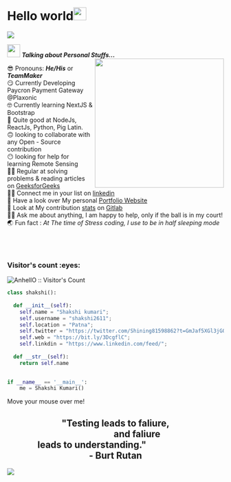 <h1>Hello world<img src= "https://media.tenor.com/images/2adfe94e69139f3e22623b61d375a7a7/tenor.gif" width= "30" height= "30" >
</h1>
<img src="https://user-images.githubusercontent.com/73097560/115834477-dbab4500-a447-11eb-908a-139a6edaec5c.gif">

<img src="https://media.giphy.com/media/ObNTw8Uzwy6KQ/giphy.gif" width="30px" >&nbsp;***Talking about Personal Stuffs...***
<img src="https://user-images.githubusercontent.com/82070760/159156745-9f5b2300-721b-4fed-b192-e30c31293990.gif" align="right" width="300px" >

 😎  Pronouns: ***He/His*** or ***TeamMaker*** <br>
 😏  Currently Developing Paycron Payment Gateway @Plaxonic<br>
 🤓  Currently learning NextJS & Bootstrap<br>
 🥱  Quite good at NodeJs, ReactJs, Python, Pig Latin.<br>
 🙃  looking to collaborate with any Open - Source contribution<br>
 😶  looking for help for learning Remote Sensing<br>
 😵‍💫  Regular at solving problems & reading articles on [GeeksforGeeks](https://auth.geeksforgeeks.org/user/shakshikumari215) <br>
 😵‍💫  Connect me in your list on [linkedin](https://www.linkedin.com/in/shakshi-kumari-prajapati-a01872203/) <br>
 🤭  Have a look over My personal [Portfolio Website](https://bit.ly/3DcgflC)<br>
 🤝  Look at My contribution [stats](https://github.com/shakshi2611/web) on [Gitlab](https://github.com/shakshi2611)<br>
 🙋‍♀️  Ask me about anything, I am happy to help, only if the ball is in my court!<br>
 🌏  Fun fact : *At The time of Stress coding, I use to be in half sleeping mode*<br><br><br><br>
 
<h3 align="left">Visitor's count :eyes:</h3>


<p align="left"><img src="https://profile-counter.glitch.me/{pagletladki}/count.svg" alt="AnhellO :: Visitor's Count" /></p>


```python
class shakshi():
    
  def __init__(self):
    self.name = "Shakshi kumari";
    self.username = "shakshi2611";
    self.location = "Patna";
    self.twitter = "https://twitter.com/Shining81598862?t=GmJaf5XGl3jGOcRrpR5eVA&s=09";
    self.web = "https://bit.ly/3DcgflC";
    self.linkdin = "https://www.linkedin.com/feed/";
  
  def __str__(self):
    return self.name
    

if __name__ == '__main__':
    me = Shakshi Kumari()
```

<span title="See, this is the tooltip. :)">Move your mouse over me!</span>

<main role="main" class="main-content" id="main-content">
    <div class="titleCont">
        <h2 class="main-title" id="main-title" align="center">
            "Testing leads to faliure,<br><span style="padding-left:100px">and faliure </span><br><span style="padding-right:110px">leads to understanding."</span><br><span style="padding-left:-20px">- Burt Rutan</span>
        </h2>
    </div>
    <canvas id="noise" class="noise"></canvas>
  <div class="vignette"></div>
</main>

<img src="https://user-images.githubusercontent.com/73097560/115834477-dbab4500-a447-11eb-908a-139a6edaec5c.gif">

